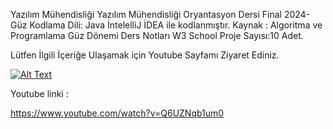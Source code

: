 Yazılım Mühendisliği
Yazılım Mühendisliği Oryantasyon Dersi Final 
2024-Güz
Kodlama Dili: Java
İntelelliJ İDEA ile kodlanmıştır.
Kaynak : 
Algoritma ve Programlama Güz Dönemi Ders Notları 
W3 School
Proje Sayısı:10 Adet. 






Lütfen İlgili İçeriğe Ulaşamak için Youtube Sayfamı Ziyaret Ediniz.

[![Alt Text](https://w7.pngwing.com/pngs/674/324/png-transparent-youtube-logo-music-video-computer-icons-youtube-logo-text-trademark-logo.png)](https://www.youtube.com/watch?v=Q6UZNqb1um0_VIDEO_ID)

Youtube linki :

https://www.youtube.com/watch?v=Q6UZNqb1um0
